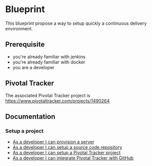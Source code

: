 # Blueprint

This blueprint propose a way to setup quickly a continuous delivery environment.

## Prerequisite

* you're already familiar with jenkins
* you're already familiar with docker
* you are a developer

## Pivotal Tracker

The associated Pivotal Tracker project is https://www.pivotaltracker.com/projects/1490264
 
## Documentation

### Setup a project

* [As a developer I can provision a server](doc/provision-server.md)
* [As a developer I can setup a source code repository](doc/setup-source-code-repository.md)
* [As a developer I can setup a Pivotal Tracker project](doc/setup-pivotal-tracker-project.md)
* [As a developer I can integrate Pivotal Tracker with GitHub](doc/integrate-pivotal-tracker-github.md)
